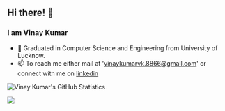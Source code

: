 ## Hi there! 👋
### I am Vinay Kumar 

- 🔭 Graduated in Computer Science and Engineering from University of Lucknow.
- 📫 To reach me either mail at 'vinaykumarvk.8866@gmail.com' or connect with me on <a href = 'https://www.linkedin.com/in/vinaykumar7686/'>linkedin</a>


![Vinay Kumar's GitHub Statistics](https://github-readme-stats.vercel.app/api?username=vinaykumar7686&show_icons=true)
 
<img src = "https://github-readme-stats.vercel.app/api/top-langs/?username=vinaykumar7686&hide=CSS,HTML">
